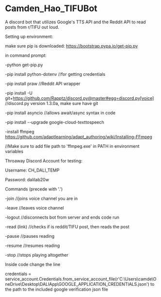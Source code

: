 # Camden_Hao_TIFUBot
A discord bot that utilizes Google's TTS API and the Reddit API to read posts from r/TIFU out loud. 

Setting up environment: 

make sure pip is downloaded: https://bootstrap.pypa.io/get-pip.py

in command prompt: 

-python get-pip.py 

-pip install python-dotenv //for getting credentials 

-pip install praw //Reddit API wrapper 

-pip install -U git+https://github.com/Rapptz/discord.py@master#egg=discord.py[voice] //discord.py version 1.3.0a, make sure have git

-pip install asyncio //allows await/async syntax in code 

-pip install --upgrade google-cloud-texttospeech



-install ffmpeg https://github.com/adaptlearning/adapt_authoring/wiki/Installing-FFmpeg

//Make sure to add file path to 'ffmpeg.exe' in PATH in environment variables 


Throaway Discord Account for testing: 

Username: CH_DALI_TEMP

Password: dalilab20w


Commands (precede with '.')

-join //joins voice channel you are in

-leave //leaves voice channel 

-logout //disconnects bot from server and ends code run 

-read (link) //checks if is reddit/TIFU post, then reads the post 

-pause //pauses reading

-resume //resumes reading

-stop //stops playing altogether


Inside code change the line 

credentials = service_account.Credentials.from_service_account_file(r'C:\Users\camde\OneDrive\Desktop\DALIApp\GOOGLE_APPLICATION_CREDENTIALS.json') to the path to the included google verification json file
